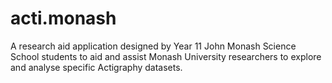 # acti.monash
A research aid application designed by Year 11 John Monash Science School students to aid and assist Monash University researchers to explore and analyse specific Actigraphy datasets.
